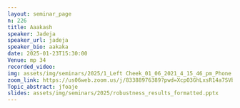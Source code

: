 ```yaml
---
layout: seminar_page
n: 226
title: Aaakash
speaker: Jadeja
speaker_url: jadeja
speaker_bio: aakaka
date: 2025-01-23T15:30:00
Venue: mp 34
recorded_video: 
img: assets/img/seminars/2025/1_Left Cheek_01_06_2021_4_15_46_pm_Phone.jpg
zoom_link: https://us06web.zoom.us/j/83388976389?pwd=XcpO3GhLxsR14a7SVbPx33HQQa1jbt.1
Topic_abstract: jfoaje
slides: assets/img/seminars/2025/robustness_results_formatted.pptx
---
```


